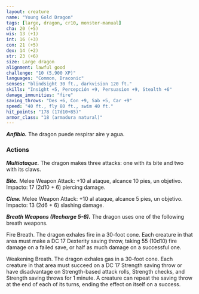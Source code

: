 ```yaml
---
layout: creature
name: "Young Gold Dragon"
tags: [large, dragon, cr10, monster-manual]
cha: 20 (+5)
wis: 13 (+1)
int: 16 (+3)
con: 21 (+5)
dex: 14 (+2)
str: 23 (+6)
size: Large dragon
alignment: lawful good
challenge: "10 (5,900 XP)"
languages: "Common, Draconic"
senses: "blindsight 30 ft., darkvision 120 ft."
skills: "Insight +5, Percepción +9, Persuasion +9, Stealth +6"
damage_immunities: "fire"
saving_throws: "Des +6, Con +9, Sab +5, Car +9"
speed: "40 ft., fly 80 ft., swim 40 ft."
hit_points: "178 (17d10+85)"
armor_class: "18 (armadura natural)"
---
```


***Anfibio.*** The dragon puede respirar aire y agua.

### Actions

***Multiataque.*** The dragon makes three attacks: one with its bite and two with its claws.

***Bite.*** Melee Weapon Attack: +10 al ataque, alcance 10 pies, un objetivo. Impacto: 17 (2d10 + 6) piercing damage.

***Claw.*** Melee Weapon Attack: +10 al ataque, alcance 5 pies, un objetivo. Impacto: 13 (2d6 + 6) slashing damage.

***Breath Weapons (Recharge 5-6).*** The dragon uses one of the following breath weapons.

Fire Breath. The dragon exhales fire in a 30-foot cone. Each creature in that area must make a DC 17 Dexterity saving throw, taking 55 (10d10) fire damage on a failed save, or half as much damage on a successful one.

Weakening Breath. The dragon exhales gas in a 30-foot cone. Each creature in that area must succeed on a DC 17 Strength saving throw or have disadvantage on Strength-based attack rolls, Strength checks, and Strength saving throws for 1 minute. A creature can repeat the saving throw at the end of each of its turns, ending the effect on itself on a success.